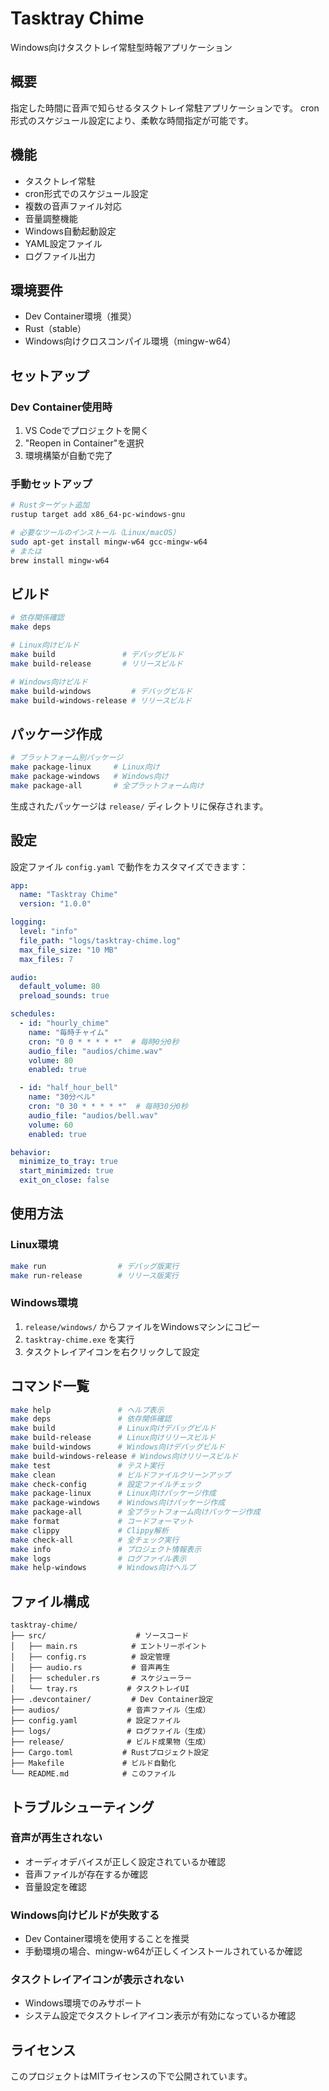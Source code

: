 # Tasktray Chime

Windows向けタスクトレイ常駐型時報アプリケーション

## 概要

指定した時間に音声で知らせるタスクトレイ常駐アプリケーションです。
cron形式のスケジュール設定により、柔軟な時間指定が可能です。

## 機能

- タスクトレイ常駐
- cron形式でのスケジュール設定
- 複数の音声ファイル対応
- 音量調整機能
- Windows自動起動設定
- YAML設定ファイル
- ログファイル出力

## 環境要件

- Dev Container環境（推奨）
- Rust（stable）
- Windows向けクロスコンパイル環境（mingw-w64）

## セットアップ

### Dev Container使用時

1. VS Codeでプロジェクトを開く
2. "Reopen in Container"を選択
3. 環境構築が自動で完了

### 手動セットアップ

```bash
# Rustターゲット追加
rustup target add x86_64-pc-windows-gnu

# 必要なツールのインストール（Linux/macOS）
sudo apt-get install mingw-w64 gcc-mingw-w64
# または
brew install mingw-w64
```

## ビルド

```bash
# 依存関係確認
make deps

# Linux向けビルド
make build               # デバッグビルド
make build-release       # リリースビルド

# Windows向けビルド
make build-windows         # デバッグビルド
make build-windows-release # リリースビルド
```

## パッケージ作成

```bash
# プラットフォーム別パッケージ
make package-linux     # Linux向け
make package-windows   # Windows向け
make package-all       # 全プラットフォーム向け
```

生成されたパッケージは `release/` ディレクトリに保存されます。

## 設定

設定ファイル `config.yaml` で動作をカスタマイズできます：

```yaml
app:
  name: "Tasktray Chime"
  version: "1.0.0"

logging:
  level: "info"
  file_path: "logs/tasktray-chime.log"
  max_file_size: "10 MB"
  max_files: 7

audio:
  default_volume: 80
  preload_sounds: true

schedules:
  - id: "hourly_chime"
    name: "毎時チャイム"
    cron: "0 0 * * * * *"  # 毎時0分0秒
    audio_file: "audios/chime.wav"
    volume: 80
    enabled: true

  - id: "half_hour_bell"
    name: "30分ベル"
    cron: "0 30 * * * * *"  # 毎時30分0秒
    audio_file: "audios/bell.wav"
    volume: 60
    enabled: true

behavior:
  minimize_to_tray: true
  start_minimized: true
  exit_on_close: false
```

## 使用方法

### Linux環境

```bash
make run                # デバッグ版実行
make run-release        # リリース版実行
```

### Windows環境

1. `release/windows/` からファイルをWindowsマシンにコピー
2. `tasktray-chime.exe` を実行
3. タスクトレイアイコンを右クリックして設定

## コマンド一覧

```bash
make help               # ヘルプ表示
make deps               # 依存関係確認
make build              # Linux向けデバッグビルド
make build-release      # Linux向けリリースビルド
make build-windows      # Windows向けデバッグビルド
make build-windows-release # Windows向けリリースビルド
make test               # テスト実行
make clean              # ビルドファイルクリーンアップ
make check-config       # 設定ファイルチェック
make package-linux      # Linux向けパッケージ作成
make package-windows    # Windows向けパッケージ作成
make package-all        # 全プラットフォーム向けパッケージ作成
make format             # コードフォーマット
make clippy             # Clippy解析
make check-all          # 全チェック実行
make info               # プロジェクト情報表示
make logs               # ログファイル表示
make help-windows       # Windows向けヘルプ
```

## ファイル構成

```
tasktray-chime/
├── src/                    # ソースコード
│   ├── main.rs            # エントリーポイント
│   ├── config.rs          # 設定管理
│   ├── audio.rs           # 音声再生
│   ├── scheduler.rs       # スケジューラー
│   └── tray.rs           # タスクトレイUI
├── .devcontainer/         # Dev Container設定
├── audios/               # 音声ファイル（生成）
├── config.yaml           # 設定ファイル
├── logs/                 # ログファイル（生成）
├── release/              # ビルド成果物（生成）
├── Cargo.toml           # Rustプロジェクト設定
├── Makefile             # ビルド自動化
└── README.md            # このファイル
```

## トラブルシューティング

### 音声が再生されない

- オーディオデバイスが正しく設定されているか確認
- 音声ファイルが存在するか確認
- 音量設定を確認

### Windows向けビルドが失敗する

- Dev Container環境を使用することを推奨
- 手動環境の場合、mingw-w64が正しくインストールされているか確認

### タスクトレイアイコンが表示されない

- Windows環境でのみサポート
- システム設定でタスクトレイアイコン表示が有効になっているか確認

## ライセンス

このプロジェクトはMITライセンスの下で公開されています。